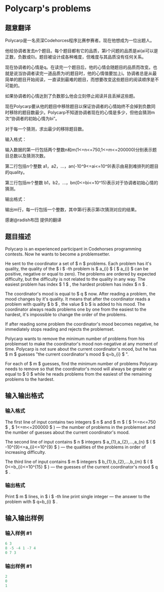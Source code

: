 # Polycarp&#039;s problems

## 题意翻译

Polycarp是一名资深Codehorces程序比赛参赛者。现在他想成为一位出题人。

他给协调者发去n个题目。每个题目都有它的品质，第i个问题的品质是ai(ai可以是正数，负数或0)。题目被设计成各种难度，但难度与其品质没有任何关系。

现在协调者的心情是q。在读完一个题目后，他的心情会随题目的品质而改变。也就是说当协调者读完一道品质为i的题目时，他的心情值要加上i。协调者总是从最简单的题目开始阅读，一直读到最难的题目，而想要改变这些题目的阅读顺序是不可能的。

如果协调者的心情达到了负数那么他会立刻停止阅读并且丢掉这些题。

现在Polycarp要从他的题目中移除题目以保证协调者的心情始终不会掉到负数同时移除的题目数最少。Polycarp不知道协调者现在的心情是多少，但他会猜测m次“协调者的初始心情为bi”。

对于每一个猜测，求出最少的移除题目数。

输入格式：

输入数据的第一行包括两个整数n和m(1<=n<=750,1<=m<=200000)分别表示题目总数以及猜测次数。

第二行包括n个整数 a1，a2，...，an(-10^9<=ai<=10^9)表示由易到难排列的题目的quality。

第三行包括m个整数 b1，b2，...，bn(0<=bi<=10^15)表示对于协调者初始心情的猜测。

输出格式：

输出m行，每一行包括一个整数，其中第i行表示第i次猜测对应的结果。

感谢@radish布団 提供的翻译

## 题目描述

Polycarp is an experienced participant in Codehorses programming contests. Now he wants to become a problemsetter.

He sent to the coordinator a set of $ n $ problems. Each problem has it's quality, the quality of the $ i $ -th problem is $ a_{i} $ ( $ a_{i} $ can be positive, negative or equal to zero). The problems are ordered by expected difficulty, but the difficulty is not related to the quality in any way. The easiest problem has index $ 1 $ , the hardest problem has index $ n $ .

The coordinator's mood is equal to $ q $ now. After reading a problem, the mood changes by it's quality. It means that after the coordinator reads a problem with quality $ b $ , the value $ b $ is added to his mood. The coordinator always reads problems one by one from the easiest to the hardest, it's impossible to change the order of the problems.

If after reading some problem the coordinator's mood becomes negative, he immediately stops reading and rejects the problemset.

Polycarp wants to remove the minimum number of problems from his problemset to make the coordinator's mood non-negative at any moment of time. Polycarp is not sure about the current coordinator's mood, but he has $ m $ guesses "the current coordinator's mood $ q=b_{i} $ ".

For each of $ m $ guesses, find the minimum number of problems Polycarp needs to remove so that the coordinator's mood will always be greater or equal to $ 0 $ while he reads problems from the easiest of the remaining problems to the hardest.

## 输入输出格式

### 输入格式

The first line of input contains two integers $ n $ and $ m $ ( $ 1<=n<=750 $ , $ 1<=m<=200000 $ ) — the number of problems in the problemset and the number of guesses about the current coordinator's mood.

The second line of input contains $ n $ integers $ a_{1},a_{2},...,a_{n} $ ( $ -10^{9}<=a_{i}<=10^{9} $ ) — the qualities of the problems in order of increasing difficulty.

The third line of input contains $ m $ integers $ b_{1},b_{2},...,b_{m} $ ( $ 0<=b_{i}<=10^{15} $ ) — the guesses of the current coordinator's mood $ q $ .

### 输出格式

Print $ m $ lines, in $ i $ -th line print single integer — the answer to the problem with $ q=b_{i} $ .

## 输入输出样例

### 输入样例 #1

```cpp
6 3
8 -5 -4 1 -7 4
0 7 3

```
### 输出样例 #1

```cpp
2
0
1

```

